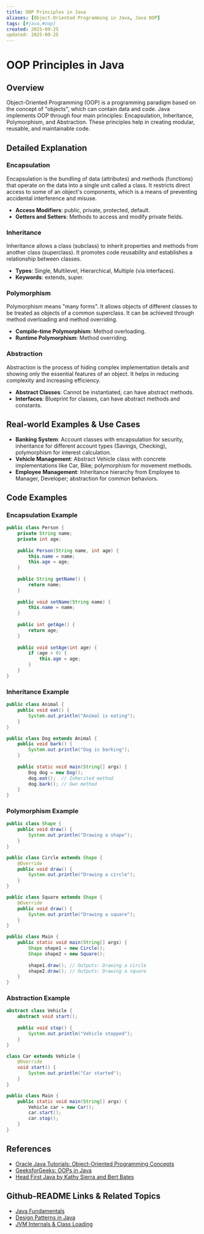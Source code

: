 ```yaml
---
title: OOP Principles in Java
aliases: [Object-Oriented Programming in Java, Java OOP]
tags: [#java,#oop]
created: 2025-09-25
updated: 2025-09-25
---
```


# OOP Principles in Java

## Overview

Object-Oriented Programming (OOP) is a programming paradigm based on the concept of "objects", which can contain data and code. Java implements OOP through four main principles: Encapsulation, Inheritance, Polymorphism, and Abstraction. These principles help in creating modular, reusable, and maintainable code.

## Detailed Explanation

### Encapsulation

Encapsulation is the bundling of data (attributes) and methods (functions) that operate on the data into a single unit called a class. It restricts direct access to some of an object's components, which is a means of preventing accidental interference and misuse.

- **Access Modifiers**: public, private, protected, default.
- **Getters and Setters**: Methods to access and modify private fields.

### Inheritance

Inheritance allows a class (subclass) to inherit properties and methods from another class (superclass). It promotes code reusability and establishes a relationship between classes.

- **Types**: Single, Multilevel, Hierarchical, Multiple (via interfaces).
- **Keywords**: extends, super.

### Polymorphism

Polymorphism means "many forms". It allows objects of different classes to be treated as objects of a common superclass. It can be achieved through method overloading and method overriding.

- **Compile-time Polymorphism**: Method overloading.
- **Runtime Polymorphism**: Method overriding.

### Abstraction

Abstraction is the process of hiding complex implementation details and showing only the essential features of an object. It helps in reducing complexity and increasing efficiency.

- **Abstract Classes**: Cannot be instantiated, can have abstract methods.
- **Interfaces**: Blueprint for classes, can have abstract methods and constants.

## Real-world Examples & Use Cases

- **Banking System**: Account classes with encapsulation for security, inheritance for different account types (Savings, Checking), polymorphism for interest calculation.
- **Vehicle Management**: Abstract Vehicle class with concrete implementations like Car, Bike; polymorphism for movement methods.
- **Employee Management**: Inheritance hierarchy from Employee to Manager, Developer; abstraction for common behaviors.

## Code Examples

### Encapsulation Example

```java
public class Person {
    private String name;
    private int age;
    
    public Person(String name, int age) {
        this.name = name;
        this.age = age;
    }
    
    public String getName() {
        return name;
    }
    
    public void setName(String name) {
        this.name = name;
    }
    
    public int getAge() {
        return age;
    }
    
    public void setAge(int age) {
        if (age > 0) {
            this.age = age;
        }
    }
}
```

### Inheritance Example

```java
public class Animal {
    public void eat() {
        System.out.println("Animal is eating");
    }
}

public class Dog extends Animal {
    public void bark() {
        System.out.println("Dog is barking");
    }
    
    public static void main(String[] args) {
        Dog dog = new Dog();
        dog.eat();  // Inherited method
        dog.bark(); // Own method
    }
}
```

### Polymorphism Example

```java
public class Shape {
    public void draw() {
        System.out.println("Drawing a shape");
    }
}

public class Circle extends Shape {
    @Override
    public void draw() {
        System.out.println("Drawing a circle");
    }
}

public class Square extends Shape {
    @Override
    public void draw() {
        System.out.println("Drawing a square");
    }
}

public class Main {
    public static void main(String[] args) {
        Shape shape1 = new Circle();
        Shape shape2 = new Square();
        
        shape1.draw(); // Outputs: Drawing a circle
        shape2.draw(); // Outputs: Drawing a square
    }
}
```

### Abstraction Example

```java
abstract class Vehicle {
    abstract void start();
    
    public void stop() {
        System.out.println("Vehicle stopped");
    }
}

class Car extends Vehicle {
    @Override
    void start() {
        System.out.println("Car started");
    }
}

public class Main {
    public static void main(String[] args) {
        Vehicle car = new Car();
        car.start();
        car.stop();
    }
}
```

## References

- [Oracle Java Tutorials: Object-Oriented Programming Concepts](https://docs.oracle.com/javase/tutorial/java/concepts/)
- [GeeksforGeeks: OOPs in Java](https://www.geeksforgeeks.org/object-oriented-programming-oops-concept-in-java/)
- [Head First Java by Kathy Sierra and Bert Bates](https://www.amazon.com/Head-First-Java-Kathy-Sierra/dp/0596009208)

## Github-README Links & Related Topics

- [Java Fundamentals](../java-fundamentals/README.md)
- [Design Patterns in Java](../design-patterns-in-java/README.md)
- [JVM Internals & Class Loading](../jvm-internals-class-loading/README.md)